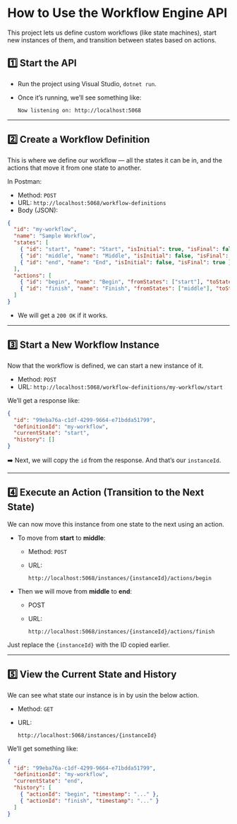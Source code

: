# How to Use the Workflow Engine API

This project lets us define custom workflows (like state machines), start new instances of them, and transition between states based on actions.


## 1️⃣ Start the API

* Run the project using Visual Studio, `dotnet run`.
* Once it’s running, we’ll see something like:

  ```
  Now listening on: http://localhost:5068
  ```

---

## 2️⃣ Create a Workflow Definition

This is where we define our workflow — all the states it can be in, and the actions that move it from one state to another.

In Postman:

* Method: `POST`
* URL: `http://localhost:5068/workflow-definitions`
* Body (JSON):

```json
{
  "id": "my-workflow",
  "name": "Sample Workflow",
  "states": [
    { "id": "start", "name": "Start", "isInitial": true, "isFinal": false },
    { "id": "middle", "name": "Middle", "isInitial": false, "isFinal": false },
    { "id": "end", "name": "End", "isInitial": false, "isFinal": true }
  ],
  "actions": [
    { "id": "begin", "name": "Begin", "fromStates": ["start"], "toState": "middle" },
    { "id": "finish", "name": "Finish", "fromStates": ["middle"], "toState": "end" }
  ]
}
```

* We will  get a `200 OK` if it works.

---

## 3️⃣ Start a New Workflow Instance

Now that the workflow is defined, we can start a new instance of it.

* Method: `POST`
* URL: `http://localhost:5068/workflow-definitions/my-workflow/start`

We’ll get a response like:

```json
{
  "id": "99eba76a-c1df-4299-9664-e71bdda51799",
  "definitionId": "my-workflow",
  "currentState": "start",
  "history": []
}
```

➡️ Next, we will copy the `id` from the response. And that’s our `instanceId`.

---

## 4️⃣ Execute an Action (Transition to the Next State)

We can now move this instance from one state to the next using an action.

* To move from **start** to **middle**:

  * Method: `POST`
  * URL:

    ```
    http://localhost:5068/instances/{instanceId}/actions/begin
    ```

* Then we will move from **middle** to **end**:

  * POST
  * URL:

    ```
    http://localhost:5068/instances/{instanceId}/actions/finish
    ```

Just replace the `{instanceId}` with the ID  copied earlier.

---

## 5️⃣ View the Current State and History

We can see what state our instance is in by usin the below action.

* Method: `GET`
* URL:

  ```
  http://localhost:5068/instances/{instanceId}
  ```

We’ll get something like:

```json
{
  "id": "99eba76a-c1df-4299-9664-e71bdda51799",
  "definitionId": "my-workflow",
  "currentState": "end",
  "history": [
    { "actionId": "begin", "timestamp": "..." },
    { "actionId": "finish", "timestamp": "..." }
  ]
}

